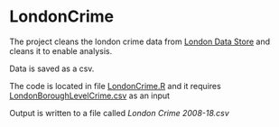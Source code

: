# LondonCrime

The project cleans the london crime data from [London Data Store](https://data.london.gov.uk/dataset/recorded_crime_summary) and cleans it to enable analysis.

Data is saved as a csv. 

The code is located in file [LondonCrime.R](https://github.com/IshK09/LondonCrime/blob/master/LondonCrime.R) and it requires [LondonBoroughLevelCrime.csv](https://github.com/IshK09/LondonCrime/blob/master/LondonBoroughLevelCrime.csv) as an input

Output is written to a file called *London Crime 2008-18.csv*
